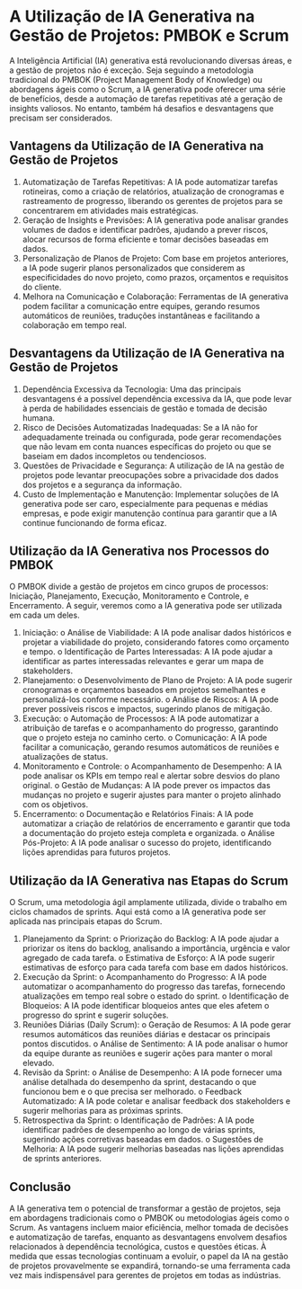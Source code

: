 # A Utilização de IA Generativa na Gestão de Projetos: PMBOK e Scrum

A Inteligência Artificial (IA) generativa está revolucionando diversas áreas, e a gestão de projetos não é exceção. Seja seguindo a metodologia tradicional do PMBOK (Project Management Body of Knowledge) ou abordagens ágeis como o Scrum, a IA generativa pode oferecer uma série de benefícios, desde a automação de tarefas repetitivas até a geração de insights valiosos. No entanto, também há desafios e desvantagens que precisam ser considerados.

## Vantagens da Utilização de IA Generativa na Gestão de Projetos
1.	Automatização de Tarefas Repetitivas: A IA pode automatizar tarefas rotineiras, como a criação de relatórios, atualização de cronogramas e rastreamento de progresso, liberando os gerentes de projetos para se concentrarem em atividades mais estratégicas.
2.	Geração de Insights e Previsões: A IA generativa pode analisar grandes volumes de dados e identificar padrões, ajudando a prever riscos, alocar recursos de forma eficiente e tomar decisões baseadas em dados.
3.	Personalização de Planos de Projeto: Com base em projetos anteriores, a IA pode sugerir planos personalizados que considerem as especificidades do novo projeto, como prazos, orçamentos e requisitos do cliente.
4.	Melhora na Comunicação e Colaboração: Ferramentas de IA generativa podem facilitar a comunicação entre equipes, gerando resumos automáticos de reuniões, traduções instantâneas e facilitando a colaboração em tempo real.

## Desvantagens da Utilização de IA Generativa na Gestão de Projetos
1.	Dependência Excessiva da Tecnologia: Uma das principais desvantagens é a possível dependência excessiva da IA, que pode levar à perda de habilidades essenciais de gestão e tomada de decisão humana.
2.	Risco de Decisões Automatizadas Inadequadas: Se a IA não for adequadamente treinada ou configurada, pode gerar recomendações que não levam em conta nuances específicas do projeto ou que se baseiam em dados incompletos ou tendenciosos.
3.	Questões de Privacidade e Segurança: A utilização de IA na gestão de projetos pode levantar preocupações sobre a privacidade dos dados dos projetos e a segurança da informação.
4.	Custo de Implementação e Manutenção: Implementar soluções de IA generativa pode ser caro, especialmente para pequenas e médias empresas, e pode exigir manutenção contínua para garantir que a IA continue funcionando de forma eficaz.

## Utilização da IA Generativa nos Processos do PMBOK
O PMBOK divide a gestão de projetos em cinco grupos de processos: Iniciação, Planejamento, Execução, Monitoramento e Controle, e Encerramento. A seguir, veremos como a IA generativa pode ser utilizada em cada um deles.
1.	Iniciação:
o	Análise de Viabilidade: A IA pode analisar dados históricos e projetar a viabilidade do projeto, considerando fatores como orçamento e tempo.
o	Identificação de Partes Interessadas: A IA pode ajudar a identificar as partes interessadas relevantes e gerar um mapa de stakeholders.
2.	Planejamento:
o	Desenvolvimento de Plano de Projeto: A IA pode sugerir cronogramas e orçamentos baseados em projetos semelhantes e personalizá-los conforme necessário.
o	Análise de Riscos: A IA pode prever possíveis riscos e impactos, sugerindo planos de mitigação.
3.	Execução:
o	Automação de Processos: A IA pode automatizar a atribuição de tarefas e o acompanhamento do progresso, garantindo que o projeto esteja no caminho certo.
o	Comunicação: A IA pode facilitar a comunicação, gerando resumos automáticos de reuniões e atualizações de status.
4.	Monitoramento e Controle:
o	Acompanhamento de Desempenho: A IA pode analisar os KPIs em tempo real e alertar sobre desvios do plano original.
o	Gestão de Mudanças: A IA pode prever os impactos das mudanças no projeto e sugerir ajustes para manter o projeto alinhado com os objetivos.
5.	Encerramento:
o	Documentação e Relatórios Finais: A IA pode automatizar a criação de relatórios de encerramento e garantir que toda a documentação do projeto esteja completa e organizada.
o	Análise Pós-Projeto: A IA pode analisar o sucesso do projeto, identificando lições aprendidas para futuros projetos.

## Utilização da IA Generativa nas Etapas do Scrum
O Scrum, uma metodologia ágil amplamente utilizada, divide o trabalho em ciclos chamados de sprints. Aqui está como a IA generativa pode ser aplicada nas principais etapas do Scrum.
1.	Planejamento da Sprint:
o	Priorização do Backlog: A IA pode ajudar a priorizar os itens do backlog, analisando a importância, urgência e valor agregado de cada tarefa.
o	Estimativa de Esforço: A IA pode sugerir estimativas de esforço para cada tarefa com base em dados históricos.
2.	Execução da Sprint:
o	Acompanhamento do Progresso: A IA pode automatizar o acompanhamento do progresso das tarefas, fornecendo atualizações em tempo real sobre o estado do sprint.
o	Identificação de Bloqueios: A IA pode identificar bloqueios antes que eles afetem o progresso do sprint e sugerir soluções.
3.	Reuniões Diárias (Daily Scrum):
o	Geração de Resumos: A IA pode gerar resumos automáticos das reuniões diárias e destacar os principais pontos discutidos.
o	Análise de Sentimento: A IA pode analisar o humor da equipe durante as reuniões e sugerir ações para manter o moral elevado.
4.	Revisão da Sprint:
o	Análise de Desempenho: A IA pode fornecer uma análise detalhada do desempenho da sprint, destacando o que funcionou bem e o que precisa ser melhorado.
o	Feedback Automatizado: A IA pode coletar e analisar feedback dos stakeholders e sugerir melhorias para as próximas sprints.
5.	Retrospectiva da Sprint:
o	Identificação de Padrões: A IA pode identificar padrões de desempenho ao longo de várias sprints, sugerindo ações corretivas baseadas em dados.
o	Sugestões de Melhoria: A IA pode sugerir melhorias baseadas nas lições aprendidas de sprints anteriores.
## Conclusão
A IA generativa tem o potencial de transformar a gestão de projetos, seja em abordagens tradicionais como o PMBOK ou metodologias ágeis como o Scrum. As vantagens incluem maior eficiência, melhor tomada de decisões e automatização de tarefas, enquanto as desvantagens envolvem desafios relacionados à dependência tecnológica, custos e questões éticas. À medida que essas tecnologias continuam a evoluir, o papel da IA na gestão de projetos provavelmente se expandirá, tornando-se uma ferramenta cada vez mais indispensável para gerentes de projetos em todas as indústrias.
